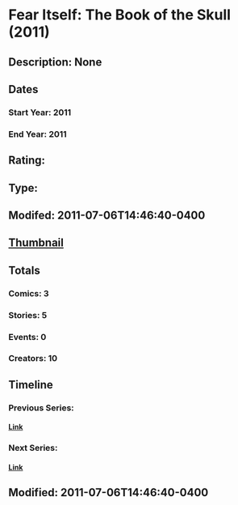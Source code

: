 # Fear Itself: The Book of the Skull (2011)
## Description: None
## Dates
### Start Year: 2011
### End Year: 2011
## Rating: 
## Type: 
## Modifed: 2011-07-06T14:46:40-0400
## [Thumbnail](http://i.annihil.us/u/prod/marvel/i/mg/b/40/image_not_available.jpg)
## Totals
### Comics: 3
### Stories: 5
### Events: 0
### Creators: 10
## Timeline
### Previous Series: 
#### [Link]()
### Next Series: 
#### [Link]()
## Modified: 2011-07-06T14:46:40-0400